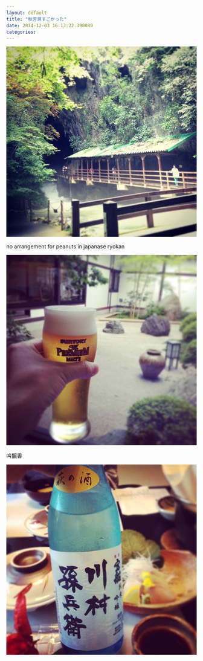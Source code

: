 ```yaml
---
layout: default
title: "秋芳洞すごかった"
date: 2014-12-03 16:13:22.390089
categories: 
---
```


![秋芳洞すごかった](/assets/images/201408/10475135_269209209953802_664495327_n.jpg)

no arrangement for peanuts in japanase ryokan

![no arrangement for peanuts in japanase ryokan](/assets/images/201408/10525504_1446434795637111_1772865448_n.jpg)

吟醸香

![吟醸香](/assets/images/201408/10570013_282848395243823_514158700_n.jpg)


